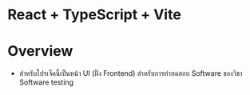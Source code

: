 # React + TypeScript + Vite
# Overview
- สำหรับโปรเจ็คนี้เป็นหน้า UI (ฝั่ง Frontend) สำหรับการทำทดสอบ Software ของวิชา Software testing